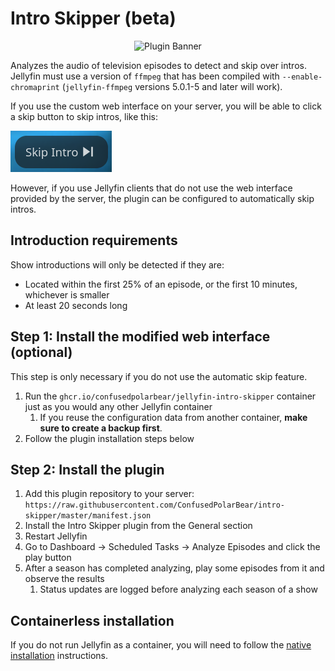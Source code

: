 # Intro Skipper (beta)

<div align="center">
<img alt="Plugin Banner" src="https://raw.githubusercontent.com/ConfusedPolarBear/intro-skipper/master/images/logo.png" />
</div>

Analyzes the audio of television episodes to detect and skip over intros. Jellyfin must use a version of `ffmpeg` that has been compiled with `--enable-chromaprint` (`jellyfin-ffmpeg` versions 5.0.1-5 and later will work).

If you use the custom web interface on your server, you will be able to click a skip button to skip intros, like this:

![Skip intro button](images/skip-button.png)

However, if you use Jellyfin clients that do not use the web interface provided by the server, the plugin can be configured to automatically skip intros.

## Introduction requirements

Show introductions will only be detected if they are:

* Located within the first 25% of an episode, or the first 10 minutes, whichever is smaller
* At least 20 seconds long

## Step 1: Install the modified web interface (optional)
This step is only necessary if you do not use the automatic skip feature.
1. Run the `ghcr.io/confusedpolarbear/jellyfin-intro-skipper` container just as you would any other Jellyfin container
    1. If you reuse the configuration data from another container, **make sure to create a backup first**.
2. Follow the plugin installation steps below

## Step 2: Install the plugin
1. Add this plugin repository to your server: `https://raw.githubusercontent.com/ConfusedPolarBear/intro-skipper/master/manifest.json`
2. Install the Intro Skipper plugin from the General section
3. Restart Jellyfin
4. Go to Dashboard -> Scheduled Tasks -> Analyze Episodes and click the play button
5. After a season has completed analyzing, play some episodes from it and observe the results
    1. Status updates are logged before analyzing each season of a show

## Containerless installation
If you do not run Jellyfin as a container, you will need to follow the [native installation](docs/native.md) instructions.
